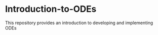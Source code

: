 # Introduction-to-ODEs
This repository provides an introduction to developing and implementing ODEs
